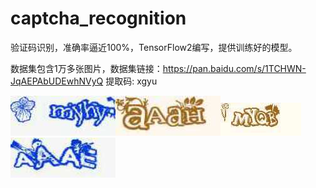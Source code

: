 # captcha_recognition
验证码识别，准确率逼近100%，TensorFlow2编写，提供训练好的模型。

数据集包含1万多张图片，数据集链接：https://pan.baidu.com/s/1TCHWN-JqAEPAbUDEwhNVyQ 提取码: xgyu

![myhy](https://raw.githubusercontent.com/dlNone/images2link/master/img/myhy.jpg)![aaah](https://raw.githubusercontent.com/dlNone/images2link/master/img/aaah.jpg)![myqb](https://raw.githubusercontent.com/dlNone/images2link/master/img/myqb.jpg)![aaae](https://raw.githubusercontent.com/dlNone/images2link/master/img/aaae.jpg)

